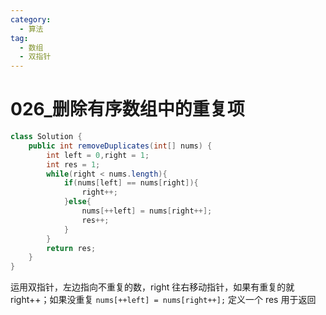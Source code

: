 ```yaml
---
category: 
  - 算法
tag: 
  - 数组
  - 双指针
---
```



# 026_删除有序数组中的重复项

<Badge text="简单" type="tip" vertical="middle" />


```java
class Solution {
    public int removeDuplicates(int[] nums) {
        int left = 0,right = 1;
        int res = 1;
        while(right < nums.length){
            if(nums[left] == nums[right]){
                right++;
            }else{
                nums[++left] = nums[right++];
                res++;
            }
        }
        return res;
    }
}
```

运用双指针，左边指向不重复的数，right 往右移动指针，如果有重复的就 right++；如果没重复 `nums[++left] = nums[right++];` 定义一个 res 用于返回